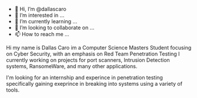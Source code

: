 - 👋 Hi, I’m @dallascaro
- 👀 I’m interested in ...
- 🌱 I’m currently learning ...
- 💞️ I’m looking to collaborate on ...
- 📫 How to reach me ...

<!---
dallascaro/dallascaro is a ✨ special ✨ repository because its `README.md` (this file) appears on your GitHub profile.
You can click the Preview link to take a look at your changes.
--->

Hi my name is Dallas Caro im a Computer Science Masters Student focusing on Cyber Security, with an emphasis on Red Team Penetration Testing
I currently working on projects for port scanners, Intrusion Detection systems, RansomeWare, and many other applications.

I'm looking for an internship and experince in penetration testing specifically gaining exeprince in breaking into systems using a variety of tools.
